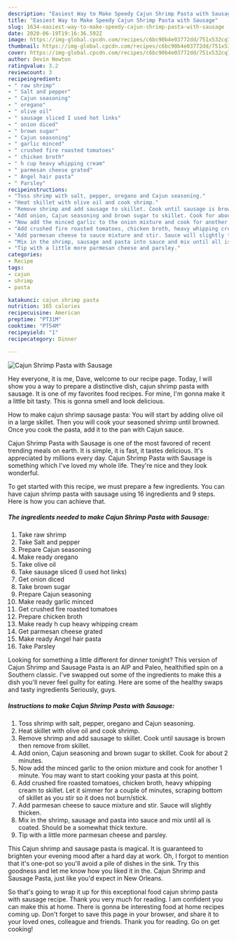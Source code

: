 ```yaml
---
description: "Easiest Way to Make Speedy Cajun Shrimp Pasta with Sausage"
title: "Easiest Way to Make Speedy Cajun Shrimp Pasta with Sausage"
slug: 1634-easiest-way-to-make-speedy-cajun-shrimp-pasta-with-sausage
date: 2020-06-19T19:16:36.592Z
image: https://img-global.cpcdn.com/recipes/c6bc90b4e03772dd/751x532cq70/cajun-shrimp-pasta-with-sausage-recipe-main-photo.jpg
thumbnail: https://img-global.cpcdn.com/recipes/c6bc90b4e03772dd/751x532cq70/cajun-shrimp-pasta-with-sausage-recipe-main-photo.jpg
cover: https://img-global.cpcdn.com/recipes/c6bc90b4e03772dd/751x532cq70/cajun-shrimp-pasta-with-sausage-recipe-main-photo.jpg
author: Devin Newton
ratingvalue: 3.2
reviewcount: 3
recipeingredient:
- " raw shrimp"
- " Salt and pepper"
- " Cajun seasoning"
- " oregano"
- " olive oil"
- " sausage sliced I used hot links"
- " onion diced"
- " brown sugar"
- " Cajun seasoning"
- " garlic minced"
- " crushed fire roasted tomatoes"
- " chicken broth"
- " h cup heavy whipping cream"
- " parmesan cheese grated"
- " Angel hair pasta"
- " Parsley"
recipeinstructions:
- "Toss shrimp with salt, pepper, oregano and Cajun seasoning."
- "Heat skillet with olive oil and cook shrimp."
- "Remove shrimp and add sausage to skillet. Cook until sausage is brown then remove from skillet."
- "Add onion, Cajun seasoning and brown sugar to skillet. Cook for about 2 minutes."
- "Now add the minced garlic to the onion mixture and cook for another 1 minute. You may want to start cooking your pasta at this point."
- "Add crushed fire roasted tomatoes, chicken broth, heavy whipping cream to skillet. Let it simmer for a couple of minutes, scraping bottom of skillet as you stir so it does not burn/stick."
- "Add parmesan cheese to sauce mixture and stir. Sauce will slightly thicken."
- "Mix in the shrimp, sausage and pasta into sauce and mix until all is coated. Should be a somewhat thick texture."
- "Tip with a little more parmesan cheese and parsley."
categories:
- Recipe
tags:
- cajun
- shrimp
- pasta

katakunci: cajun shrimp pasta 
nutrition: 165 calories
recipecuisine: American
preptime: "PT31M"
cooktime: "PT54M"
recipeyield: "1"
recipecategory: Dinner

---
```



![Cajun Shrimp Pasta with Sausage](https://img-global.cpcdn.com/recipes/c6bc90b4e03772dd/751x532cq70/cajun-shrimp-pasta-with-sausage-recipe-main-photo.jpg)

Hey everyone, it is me, Dave, welcome to our recipe page. Today, I will show you a way to prepare a distinctive dish, cajun shrimp pasta with sausage. It is one of my favorites food recipes. For mine, I'm gonna make it a little bit tasty. This is gonna smell and look delicious.

How to make cajun shrimp sausage pasta: You will start by adding olive oil in a large skillet. Then you will cook your seasoned shrimp until browned. Once you cook the pasta, add it to the pan with Cajun sauce.

Cajun Shrimp Pasta with Sausage is one of the most favored of recent trending meals on earth. It is simple, it is fast, it tastes delicious. It's appreciated by millions every day. Cajun Shrimp Pasta with Sausage is something which I've loved my whole life. They're nice and they look wonderful.


To get started with this recipe, we must prepare a few ingredients. You can have cajun shrimp pasta with sausage using 16 ingredients and 9 steps. Here is how you can achieve that.

<!--inarticleads1-->

##### The ingredients needed to make Cajun Shrimp Pasta with Sausage:

1. Take  raw shrimp
1. Take  Salt and pepper
1. Prepare  Cajun seasoning
1. Make ready  oregano
1. Take  olive oil
1. Take  sausage sliced (I used hot links)
1. Get  onion diced
1. Take  brown sugar
1. Prepare  Cajun seasoning
1. Make ready  garlic minced
1. Get  crushed fire roasted tomatoes
1. Prepare  chicken broth
1. Make ready  h cup heavy whipping cream
1. Get  parmesan cheese grated
1. Make ready  Angel hair pasta
1. Take  Parsley


Looking for something a little different for dinner tonight? This version of Cajun Shrimp and Sausage Pasta is an AIP and Paleo, healthified spin on a Southern classic. I&#39;ve swapped out some of the ingredients to make this a dish you&#39;ll never feel guilty for eating. Here are some of the healthy swaps and tasty ingredients Seriously, guys. 

<!--inarticleads2-->

##### Instructions to make Cajun Shrimp Pasta with Sausage:

1. Toss shrimp with salt, pepper, oregano and Cajun seasoning.
1. Heat skillet with olive oil and cook shrimp.
1. Remove shrimp and add sausage to skillet. Cook until sausage is brown then remove from skillet.
1. Add onion, Cajun seasoning and brown sugar to skillet. Cook for about 2 minutes.
1. Now add the minced garlic to the onion mixture and cook for another 1 minute. You may want to start cooking your pasta at this point.
1. Add crushed fire roasted tomatoes, chicken broth, heavy whipping cream to skillet. Let it simmer for a couple of minutes, scraping bottom of skillet as you stir so it does not burn/stick.
1. Add parmesan cheese to sauce mixture and stir. Sauce will slightly thicken.
1. Mix in the shrimp, sausage and pasta into sauce and mix until all is coated. Should be a somewhat thick texture.
1. Tip with a little more parmesan cheese and parsley.


This Cajun shrimp and sausage pasta is magical. It is guaranteed to brighten your evening mood after a hard day at work. Oh, I forgot to mention that it&#39;s one-pot so you&#39;ll avoid a pile of dishes in the sink. Try this goodness and let me know how you liked it in the. Cajun Shrimp and Sausage Pasta, just like you&#39;d expect in New Orleans. 

So that's going to wrap it up for this exceptional food cajun shrimp pasta with sausage recipe. Thank you very much for reading. I am confident you can make this at home. There is gonna be interesting food at home recipes coming up. Don't forget to save this page in your browser, and share it to your loved ones, colleague and friends. Thank you for reading. Go on get cooking!
